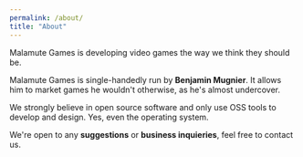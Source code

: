 ```yaml
---
permalink: /about/
title: "About"
---
```


Malamute Games is developing video games the way we think they should be.

Malamute Games is single-handedly run by **Benjamin Mugnier**. It allows
him to market games he wouldn't otherwise, as he's almost undercover.

We strongly believe in open source software and only use OSS tools to develop
and design. Yes, even the operating system.

We're open to any **suggestions** or **business inquieries**, feel free to
contact us.

